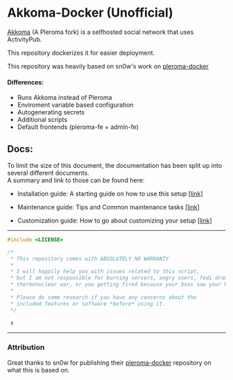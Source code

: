 # Akkoma-Docker (Unofficial)

[Akkoma](https://akkoma.dev/) (A Pleroma fork) is a selfhosted social network that uses ActivityPub.

This repository dockerizes it for easier deployment.

This repository was heavily based on sn0w's work on [pleroma-docker](https://memleak.eu/sn0w/pleroma-docker)

#### Differences:

* Runs Akkoma instead of Pleroma
* Enviroment variable based configuration
* Autogenerating secrets
* Additional scripts
* Default frontends (pleroma-fe + admin-fe)


## Docs:

To limit the size of this document, the documentation has been split up into several different documents.<br>
A summary and link to those can be found here:

- Installation guide: A starting guide on how to use this setup [[link]](doc/INSTALLATION.md)

- Maintenance guide: Tips and Common maintenance tasks [[link]](doc/MAINTENANCE.md)

- Customization guide: How to go about customizing your setup [[link]](doc/CUSTOMIZATION.MD)


<hr>

```cpp
#include <LICENSE>

/*
 * This repository comes with ABSOLUTELY NO WARRANTY
 *
 * I will happily help you with issues related to this script,
 * but I am not responsible for burning servers, angry users, fedi drama,
 * thermonuclear war, or you getting fired because your boss saw your NSFW posts.
 *
 * Please do some research if you have any concerns about the
 * included features or software *before* using it.
 */
 
 s
```

<hr>

### Attribution

Great thanks to sn0w for publishing their [pleroma-docker](https://memleak.eu/sn0w/pleroma-docker) repository on what this is based on.
